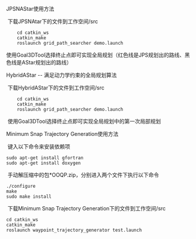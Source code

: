 JPSNAStar使用方法 

​	下载JPSNAtar下的文件到工作空间/src 

```
	cd catkin_ws 
	catkin_make 
	roslaunch grid_path_searcher demo.launch 
```

​	使用Goal3DTool选择终止点即可实现全局规划（红色线是JPS规划出的路线、黑色线是AStar规划出的路线）





HybridAStar -- 满足动力学约束的全局规划算法

​	下载HybridAStar下的文件到工作空间/src

		cd catkin_ws 
		catkin_make 
		roslaunch grid_path_searcher demo.launch 

​	使用Goal3DTool选择终止点即可实现全局规划中的第一次局部规划





Minimum Snap Trajectory Generation使用方法

​	键入以下命令来安装依赖项

```
sudo apt-get install gfortran
sudo apt-get install doxygen
```

​	手动解压缩中的包*OOQP.zip，分别进入两个文件下执行以下命令

```
./configure
make 
sudo make install
```

​	下载Minimum Snap Trajectory Generation下的文件到工作空间/src

	cd catkin_ws 
	catkin_make 
	roslaunch waypoint_trajectory_generator test.launch
